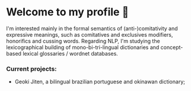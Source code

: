 # Welcome to my profile 🐝
I'm interested mainly in the formal semantics of (anti-)comitativity and expressive meanings, such as comitatives and exclusives modifiers, honorifics and cussing words. Regarding NLP, I'm studying the lexicographical building of mono-bi-tri-lingual dictionaries and concept-based lexical glossaries / wordnet databases.

### Current projects:
- Geoki Jiten, a bilingual brazilian portuguese and okinawan dictionary;
